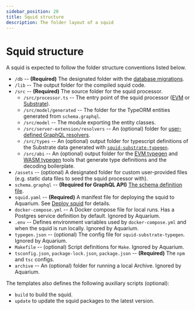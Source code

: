 ```yaml
---
sidebar_position: 20
title: Squid structure
description: The folder layout of a squid
---
```


# Squid structure

A squid is expected to follow the folder structure conventions listed below.

- `/db` -- **(Required)** The designated folder with the [database migrations](/basics/db-migrations).
- `/lib` -- The output folder for the compiled squid code.
- `/src` -- **(Required)** The source folder for the squid processor.
   + `/src/processor.ts` -- The entry point of the squid processor ([EVM](/evm-indexing) or [Substrate](/substrate-indexing)).
   + `/src/model/generated` -- The folder for the TypeORM entities generated from `schema.graphql`.
   + `/src/model` -- The module exporting the entity classes.
   + `/src/server-extension/resolvers` -- An (optional) folder for [user-defined GraphQL resolvers](/graphql-api/custom-resolvers).
   + `/src/types` -- An (optional) output folder for typescript definitions of the Substrate data generated with [`squid-substrate-typegen`](/basics/typegen/squid-substrate-typegen).
   + `/src/abi` -- An (optional) output folder for the [EVM typegen](/basics/typegen/squid-evm-typegen) and [WASM typegen](/basics/typegen/squid-wasm-typegen) tools that generate type definitions and the decoding boilerplate.
- `/assets` -- (optional) A designated folder for custom user-provided files (e.g. static data files to seed the squid processor with).
- `schema.graphql` -- **(Required for GraphQL API)** [The schema definition file](/basics/schema-file).
- `squid.yaml` -- **(Required)** A manifest file for deploying the squid to Aquarium. See [Deploy squid](/deploy-squid) for details.
- `docker-compose.yml` -- A Docker compose file for local runs. Has a Postgres service definition by default. Ignored by Aquarium.
- `.env` -- Defines environment variables used by `docker-compose.yml` and when the squid is run locally. Ignored by Aquarium.
- `typegen.json` -- (optional) The config file for `squid-substrate-typegen`. Ignored by Aquarium.
- `Makefile` -- (optional) Script definitions for `Make`. Ignored by Aquarium.
- `tsconfig.json`, `package-lock.json`, `package.json` -- **(Required)** The `npm` and `tsc` configs.
- `archive` -- An (optional) folder for running a local Archive. Ignored by Aquarium.

The templates also defines the following auxiliary scripts (optional):
- `build` to build the squid.
- `update` to update the squid packages to the latest version.

